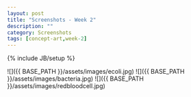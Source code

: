 ```yaml
---
layout: post
title: "Screenshots - Week 2"
description: ""
category: Screenshots
tags: [concept-art,week-2]
---
```

{% include JB/setup %}


![]({{ BASE_PATH }}/assets/images/ecoli.jpg)
![]({{ BASE_PATH }}/assets/images/bacteria.jpg)
![]({{ BASE_PATH }}/assets/images/redbloodcell.jpg)
